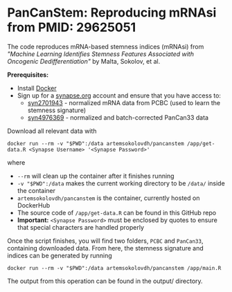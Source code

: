 # PanCanStem: Reproducing mRNAsi from PMID: 29625051

The code reproduces mRNA-based stemness indices (mRNAsi) from _"Machine Learning Identifies Stemness Features Associated with Oncogenic Dedifferentiation"_ by Malta, Sokolov, et al.

**Prerequisites:**
* Install [Docker](https://docs.docker.com/get-docker/)
* Sign up for a [synapse.org](https://www.synapse.org/) account and ensure that you have access to:
  * [syn2701943](https://www.synapse.org/#!Synapse:syn2701943) - normalized mRNA data from PCBC (used to learn the stemness signature)
  * [syn4976369](https://www.synapse.org/#!Synapse:syn4976369) - normalized and batch-corrected PanCan33 data

Download all relevant data with

```
docker run --rm -v "$PWD":/data artemsokolovdh/pancanstem /app/get-data.R <Synapse Username> '<Synapse Password>'
```
where
* `--rm` will clean up the container after it finishes running
* `-v "$PWD":/data` makes the current working directory to be `/data/` inside the container
* `artemsokolovdh/pancanstem` is the container, currently hosted on DockerHub
* The source code of `/app/get-data.R` can be found in this GitHub repo
* **Important:** `<Synapse Password>` must be enclosed by quotes to ensure that special characters are handled properly

Once the script finishes, you will find two folders, `PCBC` and `PanCan33`, containing downloaded data. From here, the stemness signature and indices can be generated by running

```
docker run --rm -v "$PWD":/data artemsokolovdh/pancanstem /app/main.R
```

The output from this operation can be found in the output/ directory.
